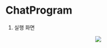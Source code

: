 # ChatProgram

1. 실행 화면

<p align = "center">
<img src="![6vlvdk](https://user-images.githubusercontent.com/38073072/193663128-a7adf900-f6a8-43f4-bd11-18f4eef1a01c.gif)">
</p>
